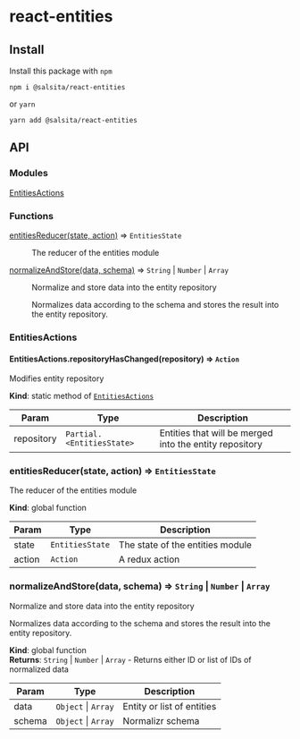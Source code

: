 # react-entities

## Install

Install this package with `npm`
```
npm i @salsita/react-entities
```

or `yarn`
```
yarn add @salsita/react-entities
```

## API
### Modules

<dl>
<dt><a href="#module_EntitiesActions">EntitiesActions</a></dt>
<dd></dd>
</dl>

### Functions

<dl>
<dt><a href="#entitiesReducer">entitiesReducer(state, action)</a> ⇒ <code>EntitiesState</code></dt>
<dd><p>The reducer of the entities module</p>
</dd>
<dt><a href="#normalizeAndStore">normalizeAndStore(data, schema)</a> ⇒ <code>String</code> | <code>Number</code> | <code>Array</code></dt>
<dd><p>Normalize and store data into the entity repository</p>
<p>Normalizes data according to the schema and stores the result into the entity repository.</p>
</dd>
</dl>

<a name="module_EntitiesActions"></a>

### EntitiesActions
<a name="module_EntitiesActions.repositoryHasChanged"></a>

#### EntitiesActions.repositoryHasChanged(repository) ⇒ <code>Action</code>
Modifies entity repository

**Kind**: static method of [<code>EntitiesActions</code>](#module_EntitiesActions)  

| Param | Type | Description |
| --- | --- | --- |
| repository | <code>Partial.&lt;EntitiesState&gt;</code> | Entities that will be merged into the entity repository |

<a name="entitiesReducer"></a>

### entitiesReducer(state, action) ⇒ <code>EntitiesState</code>
The reducer of the entities module

**Kind**: global function  

| Param | Type | Description |
| --- | --- | --- |
| state | <code>EntitiesState</code> | The state of the entities module |
| action | <code>Action</code> | A redux action |

<a name="normalizeAndStore"></a>

### normalizeAndStore(data, schema) ⇒ <code>String</code> \| <code>Number</code> \| <code>Array</code>
Normalize and store data into the entity repository

Normalizes data according to the schema and stores the result into the entity repository.

**Kind**: global function  
**Returns**: <code>String</code> \| <code>Number</code> \| <code>Array</code> - Returns either ID or list of IDs of normalized data  

| Param | Type | Description |
| --- | --- | --- |
| data | <code>Object</code> \| <code>Array</code> | Entity or list of entities |
| schema | <code>Object</code> \| <code>Array</code> | Normalizr schema |

